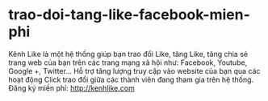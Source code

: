 trao-doi-tang-like-facebook-mien-phi
====================================

Kênh Like là một hệ thống giúp bạn trao đổi Like, tăng Like, tăng chia sẻ trang web của bạn trên các trang mạng xã hội như: Facebook, Youtube, Google +, Twitter… Hỗ trợ tăng lượng truy cập vào website của bạn qua các hoạt động Click trao đổi giữa các thành viên đang tham gia trên hệ thống. Đăng ký miến phí: http://kenhlike.com
